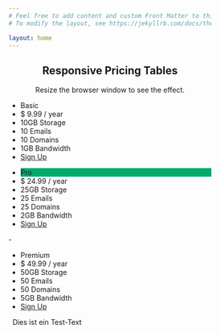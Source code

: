 ```yaml
---
# Feel free to add content and custom Front Matter to this file.
# To modify the layout, see https://jekyllrb.com/docs/themes/#overriding-theme-defaults

layout: home
---
```



<html>
<head>
<meta name="viewport" content="width=device-width, initial-scale=1.0">
<style>
* {
  box-sizing: border-box;
}

.columns-pricebox {
  float: left;
  width: 33.3%;
  padding: 8px;
}

.price-pricebox {
  list-style-type: none;
  border: 1px solid #eee;
  margin: 0;
  padding: 0;
  -webkit-transition: 0.3s;
  transition: 0.3s;
}

.price-pricebox:hover {
  box-shadow: 0 8px 12px 0 rgba(0,0,0,0.2)
}

.price-pricebox .header {
  background-color: #111;
  color: white;
  font-size: 25px;
}

.price-pricebox li {
  border-bottom: 1px solid #eee;
  padding: 20px;
  text-align: center;
}

.price-pricebox .grey {
  background-color: #eee;
  font-size: 20px;
}

.button-pricebox {
  background-color: #04AA6D;
  border: none;
  color: white;
  padding: 10px 25px;
  text-align: center;
  text-decoration: none;
  font-size: 18px;
}

@media only screen and (max-width: 600px) {
  .columns-pricebox {
    width: 100%;
  }
}
</style>
</head>
<body>

<h2 style="text-align:center">Responsive Pricing Tables</h2>
<p style="text-align:center">Resize the browser window to see the effect.</p>

<div class="columns-pricebox">
  <ul class="price-pricebox">
    <li class="header">Basic</li>
    <li class="grey">$ 9.99 / year</li>
    <li>10GB Storage</li>
    <li>10 Emails</li>
    <li>10 Domains</li>
    <li>1GB Bandwidth</li>
    <li class="grey"><a href="#" class="button-pricebox">Sign Up</a></li>
  </ul>
</div>

<div class="columns-pricebox">
  <ul class="price-pricebox">
    <li class="header" style="background-color:#04AA6D">Pro</li>
    <li class="grey">$ 24.99 / year</li>
    <li>25GB Storage</li>
    <li>25 Emails</li>
    <li>25 Domains</li>
    <li>2GB Bandwidth</li>
    <li class="grey"><a href="#" class="button-pricebox">Sign Up</a></li>
  </ul>-
</div>

<div class="columns-pricebox">
  <ul class="price-pricebox">
    <li class="header">Premium</li>
    <li class="grey">$ 49.99 / year</li>
    <li>50GB Storage</li>
    <li>50 Emails</li>
    <li>50 Domains</li>
    <li>5GB Bandwidth</li>
    <li class="grey"><a href="#" class="button-pricebox">Sign Up</a></li>
  </ul>
</div>

<div> &nbsp; Dies ist ein Test-Text
	</div>

</body>
</html>
